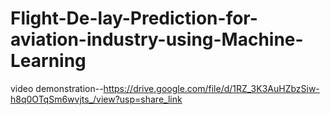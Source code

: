 # Flight-De-lay-Prediction-for-aviation-industry-using-Machine-Learning

video demonstration--https://drive.google.com/file/d/1RZ_3K3AuHZbzSiw-h8q0OTqSm6wvjts_/view?usp=share_link
